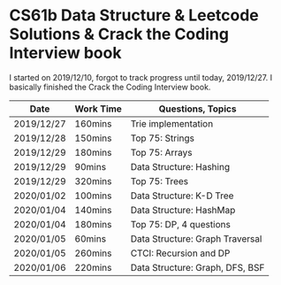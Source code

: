 # CS61b Data Structure & Leetcode Solutions & Crack the Coding Interview book


I started on 2019/12/10, forgot to track progress until today, 2019/12/27. I basically finished the Crack the Coding Interview book.


| Date       | Work Time | Questions, Topics               |
| ---------- | --------- | ------------------------------- |
| 2019/12/27 | 160mins   | Trie implementation             |
| 2019/12/28 | 150mins   | Top 75: Strings                 |
| 2019/12/29 | 180mins   | Top 75: Arrays                  |
| 2019/12/29 | 90mins    | Data Structure: Hashing         |
| 2019/12/29 | 320mins   | Top 75: Trees                   |
| 2020/01/02 | 100mins   | Data Structure: K-D Tree        |
| 2020/01/04 | 140mins   | Data Structure: HashMap         |
| 2020/01/04 | 180mins   | Top 75: DP, 4 questions         |
| 2020/01/05 | 60mins    | Data Structure: Graph Traversal |
| 2020/01/05 | 260mins   | CTCI: Recursion and DP          |
| 2020/01/06 | 220mins   | Data Structure: Graph, DFS, BSF |







